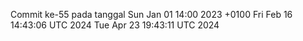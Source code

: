 Commit ke-55 pada tanggal Sun Jan 01 14:00 2023 +0100
Fri Feb 16 14:43:06 UTC 2024
Tue Apr 23 19:43:11 UTC 2024
